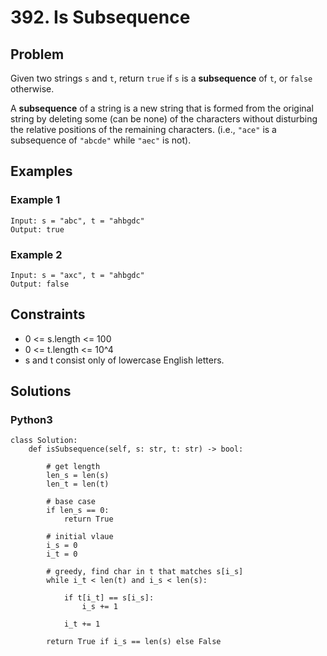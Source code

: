 # 392. Is Subsequence

## Problem

Given two strings `s` and `t`, return `true` if `s` is a **subsequence** of `t`, or `false` otherwise.

A **subsequence** of a string is a new string that is formed from the original string by deleting some (can be none) of the characters without disturbing the relative positions of the remaining characters. (i.e., `"ace"` is a subsequence of `"abcde"` while `"aec"` is not).

## Examples

### Example 1

```
Input: s = "abc", t = "ahbgdc"
Output: true
```

### Example 2

```
Input: s = "axc", t = "ahbgdc"
Output: false
```

## Constraints

* 0 <= s.length <= 100
* 0 <= t.length <= 10^4
* s and t consist only of lowercase English letters.

## Solutions

### Python3

```
class Solution:
    def isSubsequence(self, s: str, t: str) -> bool:
        
        # get length
        len_s = len(s)
        len_t = len(t)
        
        # base case
        if len_s == 0:
            return True
        
        # initial vlaue 
        i_s = 0
        i_t = 0
        
        # greedy, find char in t that matches s[i_s]
        while i_t < len(t) and i_s < len(s):
            
            if t[i_t] == s[i_s]:
                i_s += 1
            
            i_t += 1
        
        return True if i_s == len(s) else False
```
